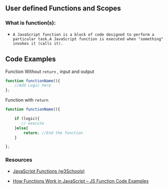## User defined Functions and Scopes

### What is function(s):
- `A JavaScript function is a block of code designed to perform a particular task.A JavaScript function is executed when "something" invokes it (calls it).`

## Code Examples

Function Without `return` , input and output
```js
function functionName(){
    //Add Logic here
};
```

 Function with `return`

```js
function functionName(){

    if (logic){
       // execute
    }else{
        return; //End the function
    }

};
```


### Resources
- [JavaScript Functions (w3Schools)](https://www.w3schools.com/js/js_functions.asp)

- [How Functions Work in JavaScript – JS Function Code Examples
](https://www.freecodecamp.org/news/understanding-functions-in-javascript/)

